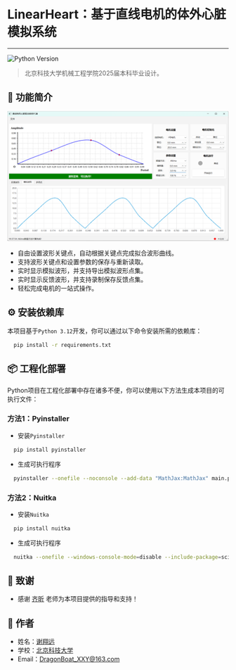 # LinearHeart：基于直线电机的体外心脏模拟系统

---

![Python Version](https://img.shields.io/badge/python-3.12-blue)

> 北京科技大学机械工程学院2025届本科毕业设计。

## 🚀 功能简介
<img src="doc\UI.png" alt=""/>

- 自由设置波形关键点，自动根据关键点完成拟合波形曲线。
- 支持波形关键点和设置参数的保存与重新读取。
- 实时显示模拟波形，并支持导出模拟波形点集。
- 实时显示反馈波形，并支持录制保存反馈点集。
- 轻松完成电机的一站式操作。

## ⚙️ 安装依赖库
本项目基于`Python 3.12`开发，你可以通过以下命令安装所需的依赖库：
```bash
  pip install -r requirements.txt
```

## 📦 工程化部署
Python项目在工程化部署中存在诸多不便，你可以使用以下方法生成本项目的可执行文件：
### 方法1：Pyinstaller
- 安装`Pyinstaller`
```bash
  pip install pyinstaller
```
- 生成可执行程序
```bash
  pyinstaller --onefile --noconsole --add-data "MathJax:MathJax" main.py
```
### 方法2：Nuitka
- 安装`Nuitka`
```bash
  pip install nuitka
```
- 生成可执行程序
```bash
  nuitka --onefile --windows-console-mode=disable --include-package=scipy --enable-plugin=pyside6 --mingw64 --include-data-dir=MathJax=MathJax main.py
```

## 🙌 致谢
- 感谢 [齐昕](https://me.ustb.edu.cn/shiziduiwu/jiaoshixinxi/2022-03-24/530.html) 老师为本项目提供的指导和支持！

## 🌟 作者
- 姓名：[谢翔远](https://github.com/Xiangyuan-Xie)  
- 学校：[北京科技大学](https://www.ustb.edu.cn/)  
- Email：[DragonBoat_XXY@163.com](mailto:DragonBoat_XXY@163.com)